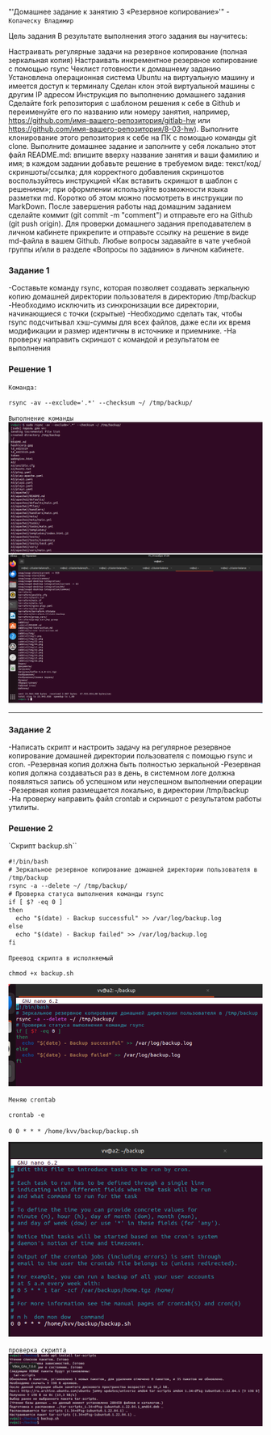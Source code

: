 "'Домашнее задание к занятию 3 «Резервное копирование»'" - `Копаческу Владимир`

Цель задания
В результате выполнения этого задания вы научитесь:

Настраивать регулярные задачи на резервное копирование (полная зеркальная копия)
Настраивать инкрементное резервное копирование с помощью rsync
Чеклист готовности к домашнему заданию
Установлена операционная система Ubuntu на виртуальную машину и имеется доступ к терминалу
Сделан клон этой виртуальной машины с другим IP адресом
Инструкция по выполнению домашнего задания
Сделайте fork репозитория c шаблоном решения к себе в Github и переименуйте его по названию или номеру занятия, например, https://github.com/имя-вашего-репозитория/gitlab-hw или https://github.com/имя-вашего-репозитория/8-03-hw).
Выполните клонирование этого репозитория к себе на ПК с помощью команды git clone.
Выполните домашнее задание и заполните у себя локально этот файл README.md:
впишите вверху название занятия и ваши фамилию и имя;
в каждом задании добавьте решение в требуемом виде: текст/код/скриншоты/ссылка;
для корректного добавления скриншотов воспользуйтесь инструкцией «Как вставить скриншот в шаблон с решением»;
при оформлении используйте возможности языка разметки md. Коротко об этом можно посмотреть в инструкции по MarkDown.
После завершения работы над домашним заданием сделайте коммит (git commit -m "comment") и отправьте его на Github (git push origin).
Для проверки домашнего задания преподавателем в личном кабинете прикрепите и отправьте ссылку на решение в виде md-файла в вашем Github.
Любые вопросы задавайте в чате учебной группы и/или в разделе «Вопросы по заданию» в личном кабинете.

### Задание 1
-Составьте команду rsync, которая позволяет создавать зеркальную копию домашней директории пользователя в директорию /tmp/backup
-Необходимо исключить из синхронизации все директории, начинающиеся с точки (скрытые)
-Необходимо сделать так, чтобы rsync подсчитывал хэш-суммы для всех файлов, даже если их время модификации и размер идентичны в источнике и приемнике.
-На проверку направить скриншот с командой и результатом ее выполнения
### Решение 1
`Команда:`

```
rsync -av --exclude='.*' --checksum ~/ /tmp/backup/

```

`Выполнение команды`                                    
![alt text](https://github.com/Replica63/backup/blob/main/img/1.png)
![alt text](https://github.com/Replica63/backup/blob/main/img/2.png)

---

### Задание 2
-Написать скрипт и настроить задачу на регулярное резервное копирование домашней директории пользователя с помощью rsync и cron.
-Резервная копия должна быть полностью зеркальной
-Резервная копия должна создаваться раз в день, в системном логе должна появляться запись об успешном или неуспешном выполнении операции
-Резервная копия размещается локально, в директории /tmp/backup
-На проверку направить файл crontab и скриншот с результатом работы утилиты.
### Решение 2

`Скрипт backup.sh``

```
#!/bin/bash
# Зеркальное резервное копирование домашней директории пользователя в /tmp/backup
rsync -a --delete ~/ /tmp/backup/
# Проверка статуса выполнения команды rsync
if [ $? -eq 0 ]
then
  echo "$(date) - Backup successful" >> /var/log/backup.log
else
  echo "$(date) - Backup failed" >> /var/log/backup.log
fi

```
`Преевод скрипта в исполняемый`
```
chmod +x backup.sh
```
![alt text](https://github.com/Replica63/backup/blob/main/img/3.png)

`Меняю crontab`

```
crontab -e

0 0 * * * /home/kvv/backup/backup.sh
```
![alt text](https://github.com/Replica63/backup/blob/main/img/4.png)

`проверка скрипта`
![alt text](https://github.com/Replica63/backup/blob/main/img/5.png)


